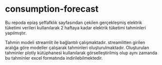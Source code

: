 # consumption-forecast
Bu repoda epiaş şeffafklık sayfasından çekilen gerçekleşmiş elektrik tüketimi verileri kullanılarak 
2 haftaya kadar elektrik tüketimi tahminleri yapılmıştır.

Tahmin modeli streamlit ile bağlantılı çalışmaktadır.
streamlitten girilen aralığa göre modeller çalışarak tahminleri oluşturulmaktadır.
Oluşturulan tahminler plotly kütüphanesi kullanılarak görselleştirilmiş olup aynı zamanda
bu tahminler excel formatında indirilebilmektedir.
